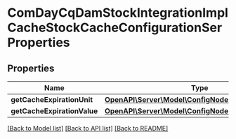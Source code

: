 # ComDayCqDamStockIntegrationImplCacheStockCacheConfigurationSerProperties

## Properties
Name | Type | Description | Notes
------------ | ------------- | ------------- | -------------
**getCacheExpirationUnit** | [**OpenAPI\Server\Model\ConfigNodePropertyDropDown**](ConfigNodePropertyDropDown.md) |  | [optional] 
**getCacheExpirationValue** | [**OpenAPI\Server\Model\ConfigNodePropertyInteger**](ConfigNodePropertyInteger.md) |  | [optional] 

[[Back to Model list]](../README.md#documentation-for-models) [[Back to API list]](../README.md#documentation-for-api-endpoints) [[Back to README]](../README.md)


